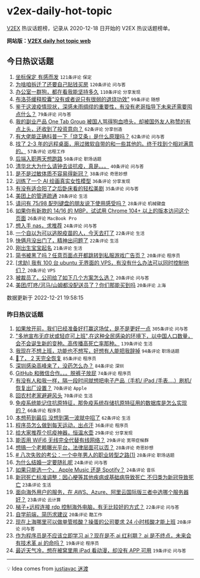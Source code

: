 # v2ex-daily-hot-topic

[V2EX](https://www.v2ex.com/) 热议话题榜，记录从 2020-12-18 日开始的 V2EX 热议话题榜单。

**网站版：[V2EX daily hot topic web](https://boojack.github.io/v2ex-daily-hot-topic-web/)**

## 今日热议话题

<!-- TODAY BEGIN -->

1. [坐标保定 有感而发](https://www.v2ex.com/t/903884) `121条评论` `保定`
1. [为啥咱拆迁了还要自己贴钱买房](https://www.v2ex.com/t/903844) `120条评论` `问与答`
1. [办公室一群狗，都在看我能坚持多久](https://www.v2ex.com/t/903940) `110条评论` `分享发现`
1. [布洛芬缓释胶囊"没有或者说只有很弱的退烧功效"](https://www.v2ex.com/t/903931) `99条评论` `随想`
1. [鉴于这波疫情现状，深感未雨绸缪的重要性，有没有老哥指导下未来还需要囤点什么？](https://www.v2ex.com/t/903868) `79条评论` `问与答`
1. [我的副业产品 One Tab Group 被国人骂得狗血喷头，却被国外友人称赞的有点上头，还收到了投资意向？](https://www.v2ex.com/t/903859) `62条评论` `分享创造`
1. [有大佬能正确科普一下「烧艾条」是什么原理吗？](https://www.v2ex.com/t/903909) `62条评论` `问与答`
1. [找了 2-3 年的远程桌面，用过微软自带的和一些其他的。终于找到个相对满意的。](https://www.v2ex.com/t/903853) `57条评论` `远程工作`
1. [后端入职两天想跑路](https://www.v2ex.com/t/903903) `50条评论` `职场话题`
1. [清华北大为什么请钟去谈抗疫，真是。。。](https://www.v2ex.com/t/903987) `40条评论` `问与答`
1. [是不是过敏体质不容易得新冠？](https://www.v2ex.com/t/903860) `38条评论` `奇思妙想`
1. [训练了一个 AI 绘画真实女性模型](https://www.v2ex.com/t/903861) `36条评论` `分享发现`
1. [有没有适合阳了之后卧床看的轻松美剧](https://www.v2ex.com/t/903950) `35条评论` `问与答`
1. [美团上的管道疏通](https://www.v2ex.com/t/903927) `28条评论` `生活`
1. [请问有 75/98 配列键盘的朋友说下使用感受吗？](https://www.v2ex.com/t/903843) `28条评论` `机械键盘`
1. [如果你有新款的 14/16 的 MBP，试试用 Chrome 104+ 以上的版本访问这个页面](https://www.v2ex.com/t/903955) `26条评论` `MacBook Pro`
1. [想入手 nas，求推荐](https://www.v2ex.com/t/903852) `24条评论` `问与答`
1. [一个自以为可以逃脱疫苗的人，今天去打了](https://www.v2ex.com/t/903953) `22条评论` `生活`
1. [快俩月没出门了，精神出问题了](https://www.v2ex.com/t/903874) `22条评论` `生活`
1. [刚出生宝宝起名](https://www.v2ex.com/t/904018) `21条评论` `生活`
1. [简书被黑了吗？任意页面点开都跳转到私服游戏广告页？](https://www.v2ex.com/t/904008) `20条评论` `程序员`
1. [[求助] 我有 100 台 ubuntu 无界面的 VPS，有没有什么办法可以同时控制他们？](https://www.v2ex.com/t/903966) `20条评论` `VPS`
1. [被裁员了，公司给了如下几个方案怎么选？](https://www.v2ex.com/t/903918) `20条评论` `问与答`
1. [美团/叮咚/河马/山姆都没配送员了？你们那能买到吗](https://www.v2ex.com/t/903902) `20条评论` `上海`

数据更新于 2022-12-21 19:58:15

<!-- TODAY END -->

### 昨日热议话题

<!-- YESTERDAY BEGIN -->

1. [如果放开前，我们已经准备好打赢这场仗，是不是更好一点](https://www.v2ex.com/t/903679) `305条评论` `问与答`
1. ["多地宣布无症状或轻症可上班",在这种全民感染的环境下，以中国人口数量，会不会诞生新的变种。高传播高死亡率那种。](https://www.v2ex.com/t/903635) `139条评论` `生活`
1. [我现在不想上班，功能也不想写，好想有人能把我辞掉](https://www.v2ex.com/t/903653) `94条评论` `职场话题`
1. [🐑了， 2 天完全恢复](https://www.v2ex.com/t/903705) `85条评论` `程序员`
1. [深圳感染高峰来了，没药怎么办？](https://www.v2ex.com/t/903630) `84条评论` `深圳`
1. [GitHub 和微信合作。。。脱裤子放屁](https://www.v2ex.com/t/903703) `74条评论` `程序员`
1. [有没有人和我一样，隔一段时间就想把电子产品（手机/ iPad /手表....）刷机/恢复出厂设置？](https://www.v2ex.com/t/903740) `70条评论` `Apple`
1. [回农村老家避避风头](https://www.v2ex.com/t/903633) `70条评论` `生活`
1. [免疫系统能记住抗原特征，那免疫系统存储抗原特征用的数据库是怎么实现的？](https://www.v2ex.com/t/903662) `66条评论` `程序员`
1. [本想苟到最后 没想到第一波就中招了](https://www.v2ex.com/t/903639) `62条评论` `生活`
1. [程序员怎么做到每天运动，出点汗](https://www.v2ex.com/t/903790) `36条评论` `程序员`
1. [给大家推荐个抗疫神器，恒温水壶](https://www.v2ex.com/t/903768) `29条评论` `分享发现`
1. [能否用 WiFi6 无线完全代替有线网络？](https://www.v2ex.com/t/903673) `29条评论` `宽带症候群`
1. [想搞一个老赖曝光平台，法律层面可以否？](https://www.v2ex.com/t/903767) `28条评论` `奇思妙想`
1. [# 八次失败的考公：一个中年男人的职业转型之路(1)](https://www.v2ex.com/t/903628) `28条评论` `职场话题`
1. [为什么结婚一定要随礼呢](https://www.v2ex.com/t/903718) `24条评论` `问与答`
1. [如果只能选一个， Apple Music 还是 Spotify？](https://www.v2ex.com/t/903631) `24条评论` `音乐`
1. [新冠死亡标准调整：因心梗等其他疾病或基础病导致死亡 不归类为新冠导致死亡](https://www.v2ex.com/t/903766) `23条评论` `生活`
1. [面向海外用户的服务，在 AWS、Azure、阿里云国际版三者中选哪个服务器好？](https://www.v2ex.com/t/903745) `23条评论` `云计算`
1. [梯子+远程连接 rdp 控制海外电脑，有无比较好的方式？](https://www.v2ex.com/t/903814) `22条评论` `问与答`
1. [自学前端，简历求建议](https://www.v2ex.com/t/903651) `20条评论` `酷工作`
1. [现在上海哪里可以做单管核酸？操蛋的公司要求 24 小时核酸才能上班](https://www.v2ex.com/t/903645) `20条评论` `问与答`
1. [作为程序员是不应该立即学习 ai？现在是不 ai 红利期？ ai 是不终点，未来会有技术革 ai 的命吗？](https://www.v2ex.com/t/903816) `19条评论` `程序员`
1. [最近天气冷，想在被窝里用 iPad 看动漫，却没有 APP 可用](https://www.v2ex.com/t/903778) `19条评论` `问与答`

<!-- YESTERDAY END -->

---

💡 Idea comes from [justjavac 迷渡](https://github.com/justjavac/)
